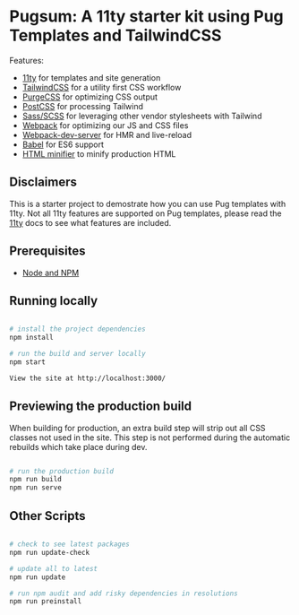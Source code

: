 # Pugsum: A 11ty starter kit using Pug Templates and TailwindCSS

Features:

- [11ty](https://www.11ty.io/) for templates and site generation
- [TailwindCSS](https://tailwindcss.com/) for a utility first CSS workflow
- [PurgeCSS](https://purgecss.com/) for optimizing CSS output
- [PostCSS](https://postcss.org/) for processing Tailwind
- [Sass/SCSS](https://github.com/sass/node-sass) for leveraging other vendor stylesheets with Tailwind
- [Webpack](https://webpack.js.org/) for optimizing our JS and CSS files
- [Webpack-dev-server](https://webpack.js.org/configuration/dev-server/) for HMR and live-reload
- [Babel](https://babeljs.io/) for ES6 support
- [HTML minifier](https://www.npmjs.com/package/html-minifier) to minify production HTML

## Disclaimers

This is a starter project to demostrate how you can use Pug templates with 11ty. Not all 11ty features are supported on Pug templates, please read the
[11ty](https://www.11ty.io/) docs to see what features are included.

## Prerequisites

- [Node and NPM](https://nodejs.org/)

## Running locally

```bash

# install the project dependencies
npm install

# run the build and server locally
npm start

View the site at http://localhost:3000/
```

## Previewing the production build

When building for production, an extra build step will strip out all CSS classes not used in the site. This step is not performed during the automatic rebuilds which take place during dev.

```bash

# run the production build
npm run build
npm run serve
```

## Other Scripts

```bash

# check to see latest packages
npm run update-check

# update all to latest
npm run update

# run npm audit and add risky dependencies in resolutions
npm run preinstall
```
